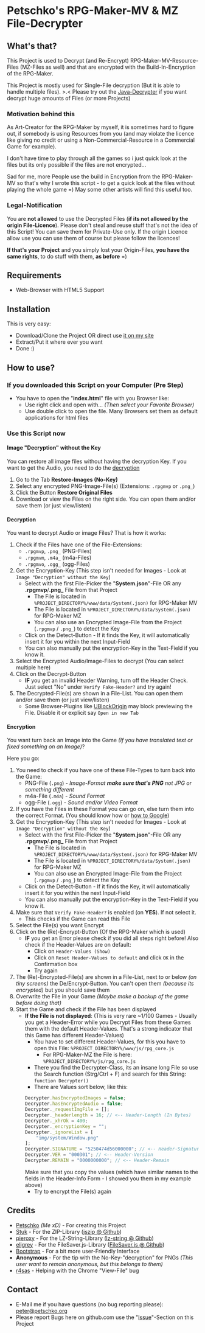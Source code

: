 # Petschko's RPG-Maker-MV & MZ File-Decrypter

## What's that?

This Project is used to Decrypt (and Re-Encrypt) RPG-Maker-MV-Resource-Files (MZ-Files as well) and that are encrypted with the Build-In-Encryption of the RPG-Maker.

This Project is mostly used for Single-File decryption (But it is able to handle multiple files). >.< Please try out the [Java-Decrypter](https://github.com/Petschko/Java-RPG-Maker-MV-Decrypter) if you want decrypt huge amounts of Files (or more Projects)

### Motivation behind this
As Art-Creator for the RPG-Maker by myself, it is sometimes hard to figure out, if somebody is using Resources from you (and may violate the licence like giving no credit or using a Non-Commercial-Resource in a Commercial Game for example).

I don't have time to play through all the games so i just quick look at the files but its only possible if the files are not encrypted...

Sad for me, more People use the build in Encryption from the RPG-Maker-MV so that's why I wrote this script - to get a quick look at the files without playing the whole game =) May some other artists will find this useful too.

### Legal-Notification
You are **not allowed** to use the Decrypted Files (**if its not allowed by the origin File-Licence**).
Please don't steal and reuse stuff that's not the idea of this Script!
You can save them for Private-Use only. If the origin Licence allow use you can use them of course but please follow the licences!

**If that's your Project** and you simply lost your Origin-Files, **you have the same rights**, to do stuff with them, **as before** =)

## Requirements
- Web-Browser with HTML5 Support

## Installation

This is very easy:

- Download/Clone the Project OR direct use [it on my site](https://petschko.org/tools/mv_decrypter/)
- Extract/Put it where ever you want
- Done :)

## How to use?

### If you downloaded this Script on your Computer (Pre Step)
- You have to open the "**index.html**" file with you Browser like:
  - Use right click and open with... _(Then select your Favorite Browser)_
  - Use double click to open the file. Many Browsers set them as default applications for html files

### Use this Script now

#### Image "Decryption" without the Key
You can restore all image files without having  the decryption Key. If you want to get the Audio, you need to do the [decryption](#decryption)
1. Go to the Tab **Restore-Images (No-Key)**
2. Select any encrypted PNG-Image-File(s) (Extensions: `.rpgmvp` or `.png_`)
3. Click the Button **Restore Original Files**
4. Download or view the Files on the right side. You can open them and/or save them (or just view/listen)

#### Decryption
You want to decrypt Audio or image Files? That is how it works:
1. Check if the Files have one of the File-Extensions:
    - `.rpgmvp`, `.png_` (PNG-Files)
    - `.rpgmvm`, `.m4a_` (m4a-Files)
    - `.rpgmvo`, `.ogg_` (ogg-Files)
2. Get the Encryption-Key (This step isn't needed for Images - Look at `Image "Decryption" without the Key`)
    - Select with the first File-Picker the "**System.json**"-File OR any **.rpgmvp**/**.png_** File from that Project
      - The File is located in `%PROJECT_DIRECTORY%/www/data/System(.json)` for RPG-Maker MV
      - The File is located in `%PROJECT_DIRECTORY%/data/System(.json)` for RPG-Maker MZ
      - You can also use an Encrypted Image-File from the Project (`.rpgmvp` / `.png_`) to detect the Key
    - Click on the Detect-Button - If it finds the Key, it will automatically insert it for you within the next Input-Field
    - You can also manually put the encryption-Key in the Text-Field if you know it.
3. Select the Encrypted Audio/Image-Files to decrypt (You can select multiple here)
4. Click on the Decrypt-Button
    - **IF** you get an invalid Header Warning, turn off the Header Check. Just select "No" under `Verify Fake-Header?` and try again!
5. The Decrypted-File(s) are shown in a File-List. You can open them and/or save them (or just view/listen)
    - Some Browser-Plugins like [UBlockOrigin](https://github.com/gorhill/uBlock) may block previewing the File. Disable it or explicit say `Open in new Tab`

#### Encryption
You want turn back an Image into the Game _(If you have translated text or fixed something on an Image)_?

Here you go:
1. You need to check if you have one of these File-Types to turn back into the Game:
    - PNG-File (`.png`) - _Image-Format **make sure that's PNG** not JPG or something different_
    - m4a-File (`.m4a`) - _Sound Format_
    - ogg-File (`.ogg`) - _Sound and/or Video Format_
2. If you have the Files in these Format you can go on, else turn them into the correct Format. (You should know how or [how to Google](http://www.giyf.com/))
3. Get the Encryption-Key (This step isn't needed for Images - Look at `Image "Decryption" without the Key`)
    - Select with the first File-Picker the "**System.json**"-File OR any **.rpgmvp**/**.png_** File from that Project
        - The File is located in `%PROJECT_DIRECTORY%/www/data/System(.json)` for RPG-Maker MV
        - The File is located in `%PROJECT_DIRECTORY%/data/System(.json)` for RPG-Maker MZ
        - You can also use an Encrypted Image-File from the Project (`.rpgmvp` / `.png_`) to detect the Key
    - Click on the Detect-Button - If it finds the Key, it will automatically insert it for you within the next Input-Field
    - You can also manually put the encryption-Key in the Text-Field if you know it.
4. Make sure that `Verify Fake-Header?` is enabled (on **YES**). If not select it.
    - This checks if the Game can read this File
5. Select the File(s) you want Encrypt
6. Click on the (Re)-Encrypt-Button (Of the RPG-Maker which is used)
    - **IF** you get an Error please check if you did all steps right before! Also check if the Header-Values are on default:
      - Click on `Header-Values (Show)`
      - Click on `Reset Header-Values to default` and click `OK` in the Confirmation box
      - Try again
7. The (Re)-Encrypted-File(s) are shown in a File-List, next to or below _(on tiny screens)_ the De/Encrypt-Button. You can't open them _(because its encrypted)_ but you should save them
8. Overwrite the File in your Game _(Maybe make a backup of the game before doing that)_
9. Start the Game and check if the File has been displayed
    - **If the File is not displayed**: (This is very rare ~1/100 Games - Usually you get a Header-Error while you Decrypt Files from these Games them with the default Header-Values. That's a strong indicator that this Game has different Header-Values)
      - You have to set different Header-Values, for this you have to open this File: `%PROJECT_DIRECTORY%/www/js/rpg_core.js`
        - For RPG-Maker-MZ the File is here: `%PROJECT_DIRECTORY%/js/rpg_core.js`
      - There you find the Decrypter-Class, its an insane long File so use the Search function (Strg/Ctrl + F) and search for this String: `function Decrypter()`
      - There are Values sort below, like this:
      ````js
      Decrypter.hasEncryptedImages = false;
      Decrypter.hasEncryptedAudio = false;
      Decrypter._requestImgFile = [];
      Decrypter._headerlength = 16; // <-- Header-Length (In Bytes)
      Decrypter._xhrOk = 400;
      Decrypter._encryptionKey = "";
      Decrypter._ignoreList = [
          "img/system/Window.png"
      ];
      Decrypter.SIGNATURE = "5250474d56000000"; // <-- Header-Signature
      Decrypter.VER = "000301"; // <-- Header-Version
      Decrypter.REMAIN = "0000000000"; // <-- Header-Remain
      ````
      Make sure that you copy the values (which have similar names to the fields in the Header-Info Form - I showed you them in my example above)
      - Try to encrypt the File(s) again

## Credits

- [Petschko](https://github.com/Petschko) _(Me xD)_ - For creating this Project
- [Stuk](https://github.com/Stuk) - For the ZIP-Library ([jszip @ Github](https://github.com/Stuk/jszip))
- [pieroxy](https://github.com/pieroxy) - For the LZ-String-Library ([lz-string @ Github](https://github.com/pieroxy/lz-string))
- [eligrey](https://github.com/eligrey) - For the FileSaver.js-Library ([FileSaver.js @ Github](https://github.com/eligrey/FileSaver.js))
- [Bootstrap](https://getbootstrap.com/docs/3.4/getting-started/) - For a bit more user-Friendly Interface
- **Anonymous** - For the tip with the No-Key-"decryption" for PNGs *(This user want to remain anonymous, but this belongs to them)*
- [r4sas](https://github.com/r4sas) - Helping with the Chrome "View-File" bug

## Contact

- E-Mail me if you have questions (no bug reporting please): peter@petschko.org
- Please report Bugs here on github.com use the "[Issue](https://github.com/Petschko/RPG-Maker-MV-Decrypter/issues)"-Section on this Project
